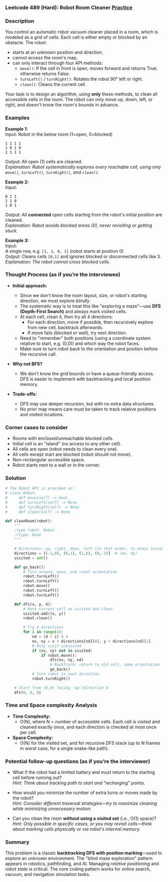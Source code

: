### Leetcode 489 (Hard): Robot Room Cleaner [Practice](https://leetcode.com/problems/robot-room-cleaner)

### Description  
You control an automatic robot vacuum cleaner placed in a room, which is modeled as a grid of cells. Each cell is either empty or blocked by an obstacle. The robot:
- starts at an unknown position and direction,
- cannot access the room's map,
- can only interact through four API methods:
  - `move()`: If the cell in front is open, moves forward and returns True; otherwise returns False.
  - `turnLeft()` / `turnRight()`: Rotates the robot 90° left or right.
  - `clean()`: Cleans the current cell.

Your task is to design an algorithm, using **only** these methods, to clean all accessible cells in the room. The robot can only move up, down, left, or right, and doesn't know the room's bounds in advance.

### Examples  

**Example 1:**  
Input: Robot in the below room (1=open, 0=blocked)  
```
1 1 1 1
1 0 1 0
1 1 1 1
```
Output: All open (1) cells are cleaned.  
*Explanation: Robot systematically explores every reachable cell, using only `move()`, `turnLeft()`, `turnRight()`, and `clean()`.*

**Example 2:**  
Input:  
```
0 1 1
1 1 0
1 0 1
```
Output: All **connected** open cells starting from the robot's initial position are cleaned.  
*Explanation: Robot avoids blocked areas (0), never revisiting or getting stuck.*

**Example 3:**  
Input:  
A single row, e.g. `[1, 1, 0, 1]` (robot starts at position 0)  
Output: Cleans cells `[0,1]` and ignores blocked or disconnected cells like 3.  
*Explanation: The robot cannot cross blocked cells.*

### Thought Process (as if you’re the interviewee)  
- **Initial approach:**  
  - Since we don't know the room layout, size, or robot's starting direction, we must explore *blindly*.  
  - The systematic way is to treat this like "exploring a maze"—use **DFS (Depth-First Search)** and always mark visited cells.
  - At each cell, clean it, then try all 4 directions:
    - For each direction, move if possible, then recursively explore from new cell, backtrack afterwards.
    - If move fails (blocked or wall), try next direction.
  - Need to "remember" both positions (using a coordinate system relative to start, e.g. (0,0)) and which way the robot faces.
  - Make sure to turn robot back to the orientation and position before the recursive call.

- **Why not BFS?**  
  - We don't know the grid bounds or have a queue-friendly access. DFS is easier to implement with backtracking and local position memory.

- **Trade-offs:**  
  - DFS may use deeper recursion, but with no extra data structures.  
  - No prior map means care must be taken to track relative positions and visited locations.

### Corner cases to consider  
- Rooms with enclosed/unreachable blocked cells.
- Initial cell is an "island" (no access to any other cell).
- All cells are open (robot needs to clean every one).
- All cells except start are blocked (robot should not move).
- Non-rectangular accessible space.
- Robot starts next to a wall or in the corner.

### Solution

```python
# The Robot API is provided as:
# class Robot:
#     def move(self) -> bool
#     def turnLeft(self) -> None
#     def turnRight(self) -> None
#     def clean(self) -> None

def cleanRoom(robot):
    """
    :type robot: Robot
    :rtype: None
    """

    # Directions: up, right, down, left (in that order, to mimic turning right)
    directions = [(-1,0), (0,1), (1,0), (0,-1)]  # (dx, dy)
    visited = set()

    def go_back():
        # Turn around, move, and reset orientation
        robot.turnLeft()
        robot.turnLeft()
        robot.move()
        robot.turnLeft()
        robot.turnLeft()

    def dfs(x, y, d):
        # Mark current cell as visited and clean
        visited.add((x, y))
        robot.clean()

        # Try 4 directions
        for i in range(4):
            nd = (d + i) % 4
            nx, ny = x + directions[nd][0], y + directions[nd][1]
            # Only visit unvisited
            if (nx, ny) not in visited:
                if robot.move():
                    dfs(nx, ny, nd)
                    # Backtrack: return to old cell, same orientation
                    go_back()
            # Turn robot to next direction
            robot.turnRight()

    # Start from (0,0) facing 'up'/direction 0
    dfs(0, 0, 0)
```

### Time and Space complexity Analysis  

- **Time Complexity:**  
  - O(N), where N = number of accessible cells. Each cell is visited and cleaned exactly once, and each direction is checked at most once per cell.
- **Space Complexity:**  
  - O(N) for the visited set, and for recursive DFS stack (up to N frames in worst case, for a single snake-like path).

### Potential follow-up questions (as if you’re the interviewer)  

- What if the robot had a limited battery and must return to the starting cell before running out?  
  *Hint: Think about tracking path to start and "recharging" points.*

- How would you minimize the number of extra turns or moves made by the robot?  
  *Hint: Consider different traversal strategies—try to maximize cleaning while minimizing unnecessary motion.*

- Can you clean the room **without using a visited set** (i.e., O(1) space)?  
  *Hint: Only possible in specific cases, or you may revisit cells—think about marking cells physically or via robot's internal memory.*

### Summary
This problem is a classic **backtracking DFS with position marking**—used to explore an unknown environment. The "blind maze exploration" pattern appears in robotics, pathfinding, and AI. Managing *relative positioning* and *robot state* is critical. The core coding pattern works for online search, vacuum, and navigation simulation tasks.